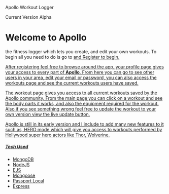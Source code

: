 Apollo Workout Logger

Current Version Alpha 

<h1>Welcome to Apollo</h1>
 the fitness logger which lets you create, and edit your own workouts. To begin all you need to do is go to <a href="https://ancient-hollows-78463.herokuapp.com/"> and Register to begin. 

After registering feel free to browse around the app, your profile page gives your access to every part of <strong>Apollo</strong>. From here you can go to see other users in your area, edit your email or password, you can also access the workouts page and see the current workouts users have saved. 

 The workout page gives you access to all current workouts saved by the 
Apollo community. From the main page you can click on a workout and see the body parts it works, and also the equipment required for the workout. Also if you see something wrong feel free to update the workout to your own version view the live update button. 

Apollo is still in its early version and I include to add many new features to it such as, HERO mode which will give you access to workouts performed by Hollywood super hero actors like Thor, Wolverine. 


<h5>Tech Used</h5>
<ul>
	<li>MongoDB</li>
	<li>NodeJS</li>
	<li>EJS</li>
	<li>Mongoose</li>
	<li>Passport Local</li>
	<li>Express</li>
</ul>

